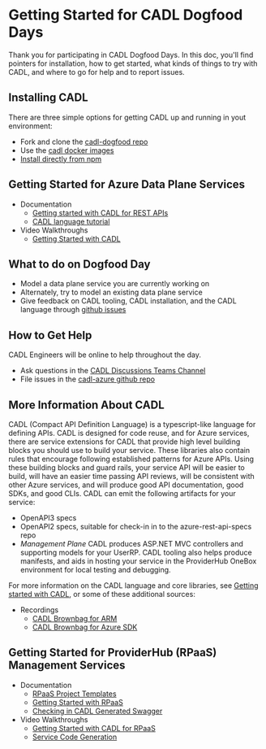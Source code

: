 # Getting Started for CADL Dogfood Days

Thank you for participating in CADL Dogfood Days. In this doc, you'll find pointers for installation, how to get started, what kinds of things to try with CADL, and where to go for help and to report issues.

## Installing CADL

There are three simple options for getting CADL up and running in yout environment:

- Fork and clone the [cadl-dogfood repo](https://github.com/timotheeguerin/cadl-dogfood)
- Use the [cadl docker images](https://github.com/microsoft/cadl/blob/main/docs/docker.md)
- [Install directly from npm](https://github.com/microsoft/cadl#using-node--npm)

## Getting Started for Azure Data Plane Services

- Documentation
  - [Getting started with CADL for REST APIs](https://github.com/microsoft/cadl/blob/main/README.md#getting-started)
  - [CADL language tutorial](https://github.com/microsoft/cadl/blob/main/docs/tutorial.md)
- Video Walkthroughs
  - [Getting Started with CADL](https://microsoft.sharepoint.com/:v:/t/AzureDeveloperExperience/EaWkjLRlTG1JuZCOZFajxZABYZHF1GR4nygOIn-uOnRrWQ?e=huFQVZ)

## What to do on Dogfood Day

- Model a data plane service you are currently working on
- Alternately, try to model an existing data plane service
- Give feedback on CADL tooling, CADL installation, and the CADL language through [github issues](https://github.com/azure/cadl-azure/issues)

## How to Get Help

CADL Engineers will be online to help throughout the day.

- Ask questions in the [CADL Discussions Teams Channel](https://teams.microsoft.com/l/channel/19%3a906c1efbbec54dc8949ac736633e6bdf%40thread.skype/Cadl%2520Discussion?groupId=3e17dcb0-4257-4a30-b843-77f47f1d4121&tenantId=72f988bf-86f1-41af-91ab-2d7cd011db47)
- File issues in the [cadl-azure github repo](https://github.com/azure/cadl-azure/issues)

## More Information About CADL

CADL (Compact API Definition Language) is a typescript-like language for defining APIs. CADL is designed for code reuse,
and for Azure services, there are service extensions for CADL that provide high level building blocks you should use to build
your service. These libraries also contain rules that encourage following established patterns for Azure APIs. Using these building blocks
and guard rails, your service API will be easier to build, will have an easier time passing API reviews, will be consistent with other Azure
services, and will produce good API documentation, good SDKs, and good CLIs.
CADL can emit the following artifacts for your service:

- OpenAPI3 specs
- OpenAPI2 specs, suitable for check-in in to the azure-rest-api-specs repo
- _Management Plane_ CADL produces ASP.NET MVC controllers and supporting models for your UserRP. CADL tooling also helps produce manifests, and aids in hosting your service in the ProviderHub OneBox environment for local testing and debugging.

For more information on the CADL language and core libraries, see [Getting started with CADL](https://github.com/microsoft/cadl/blob/main/docs/tutorial.md), or some of these additional sources:

- Recordings
  - [CADL Brownbag for ARM](https://microsoft-my.sharepoint.com/:v:/p/markcowl/EQcfmjJ4MXhDmwqfo_e5KNcBvayWd63KwK-WJNPykZC88Q)
  - [CADL Brownbag for Azure SDK](https://microsoft-my.sharepoint.com/:v:/r/personal/scotk_microsoft_com/Documents/Recordings/Lunch%20Learning%20Series%20_%20Mark%20Cowlishaw%20-%20CADL%20Walkthrough-20211117_120334-Meeting%20Recording.mp4?csf=1&web=1&e=27IgaX)

## Getting Started for ProviderHub (RPaaS) Management Services

- Documentation
  - [RPaaS Project Templates](https://github.com/Azure/cadl-azure/blob/main/packages/cadl-rpaas-templates/README.md)
  - [Getting Started with RPaaS](https://aka.ms/cadl/rpass-start)
  - [Checking in CADL Generated Swagger](https://github.com/Azure/cadl-azure/blob/main/docs/checking-in-swagger-guide.md)
- Video Walkthroughs
  - [Getting Started with CADL for RPaaS](https://microsoft.sharepoint.com/:v:/t/AzureDeveloperExperience/EYTV39X351FAlHb8tIPHdCgB1zgVDUGfcCE2mOoQAlVAcw?e=0D1IIW)
  - [Service Code Generation](https://microsoft.sharepoint.com/:v:/t/AzureDeveloperExperience/EUqfqSySRipChjKAciFLHfMBXHnjti49ZTrLKvHW0UWL-Q?e=EDtBNk)

